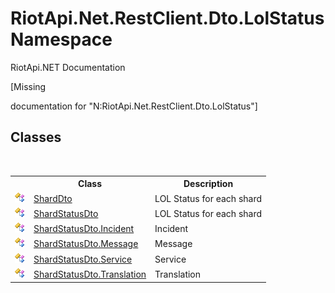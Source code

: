 # RiotApi.Net.RestClient.Dto.LolStatus Namespace
RiotApi.NET Documentation 

\[Missing <summary> documentation for "N:RiotApi.Net.RestClient.Dto.LolStatus"\]


## Classes
&nbsp;<table><tr><th></th><th>Class</th><th>Description</th></tr><tr><td>![Public class](media/pubclass.gif "Public class")</td><td><a href="1224db61-0a93-165f-737f-ac99a3532529">ShardDto</a></td><td>
LOL Status for each shard</td></tr><tr><td>![Public class](media/pubclass.gif "Public class")</td><td><a href="da32c706-2632-14a0-fee0-92325ca8796e">ShardStatusDto</a></td><td>
LOL Status for each shard</td></tr><tr><td>![Public class](media/pubclass.gif "Public class")</td><td><a href="797ad827-4085-1de1-b569-0c6b5140b0d7">ShardStatusDto.Incident</a></td><td>
Incident</td></tr><tr><td>![Public class](media/pubclass.gif "Public class")</td><td><a href="253161c3-ec0a-09d3-5673-b77022b48981">ShardStatusDto.Message</a></td><td>
Message</td></tr><tr><td>![Public class](media/pubclass.gif "Public class")</td><td><a href="e289d856-723b-8cee-2da3-c27d68f1b292">ShardStatusDto.Service</a></td><td>
Service</td></tr><tr><td>![Public class](media/pubclass.gif "Public class")</td><td><a href="e6c9c35e-b1fe-7afa-e75b-7f39e3b92eb4">ShardStatusDto.Translation</a></td><td>
Translation</td></tr></table>&nbsp;
